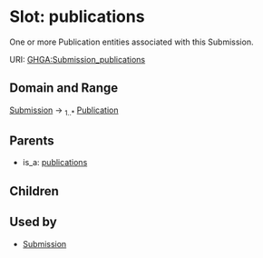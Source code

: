 
# Slot: publications


One or more Publication entities associated with this Submission.

URI: [GHGA:Submission_publications](https://w3id.org/GHGA/Submission_publications)


## Domain and Range

[Submission](Submission.md) &#8594;  <sub>1..\*</sub> [Publication](Publication.md)

## Parents

 *  is_a: [publications](publications.md)

## Children


## Used by

 * [Submission](Submission.md)
